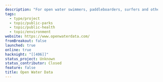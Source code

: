 ```yaml
---
description: "For open water swimmers, paddleboarders, surfers and other beach-goers to check beach conditions. "
tags:
  - type/project
  - topic/public-parks
  - topic/public-health
  - topic/environment
website: https://www.openwaterdata.com/
fromBreakout: false
launched: true
online: true
hacknight: "[[406]]"
status_project: Unknown
status_contributor: Closed
feature: false
title: Open Water Data
---
```

